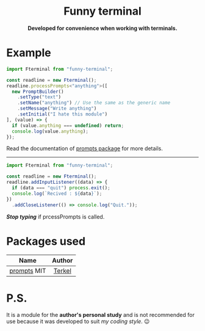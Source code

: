 <h1 align="center">Funny terminal</h1>

<p align="center">
  <b>Developed for convenience when working with terminals.</b>
</p>

# Example
```js
import Fterminal from "funny-terminal";

const readline = new Fterminal();
readline.processPrompts<"anything">([
  new PromptBuilder()
    .setType("text")
    .setName("anything") // Use the same as the generic name
    .setMessage("Write anything")
    .setInitial("I hate this module")
], (value) => {
  if (value.anything === undefined) return;
  console.log(value.anything);
});
```

Read the documentation of [prompts package](https://npmjs.com/package/prompts) for more details.
** **
```js
import Fterminal from "funny-terminal";

const readline = new Fterminal();
readline.addInputListener((data) => {
  if (data === "quit") process.exit();
  console.log(`Recived : ${data}`);
})
  .addCloseListener(() => console.log("Quit."));
```

***Stop typing*** if prcessPrompts is called.

# Packages used
|Name              |Author            |
|:----------------:|:----------------:|
|[prompts](https://npmjs.com/package/prompts)  MIT|[Terkel](https://github.com/terkelg)|

# P.S.
It is a module for the **author's personal study** and is not recommended for use because it was developed to suit *my coding style*. 😉
